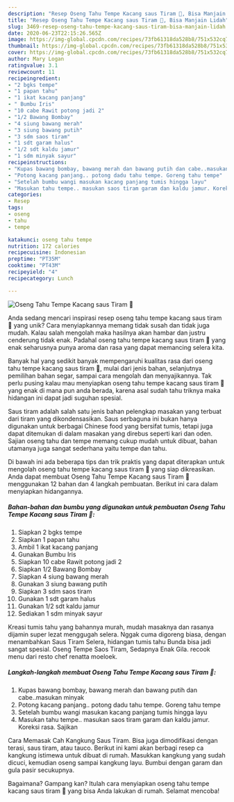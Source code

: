 ```yaml
---
description: "Resep Oseng Tahu Tempe Kacang saus Tiram 🦪, Bisa Manjain Lidah"
title: "Resep Oseng Tahu Tempe Kacang saus Tiram 🦪, Bisa Manjain Lidah"
slug: 3469-resep-oseng-tahu-tempe-kacang-saus-tiram-bisa-manjain-lidah
date: 2020-06-23T22:15:26.565Z
image: https://img-global.cpcdn.com/recipes/73fb61318da528b8/751x532cq70/oseng-tahu-tempe-kacang-saus-tiram-🦪-foto-resep-utama.jpg
thumbnail: https://img-global.cpcdn.com/recipes/73fb61318da528b8/751x532cq70/oseng-tahu-tempe-kacang-saus-tiram-🦪-foto-resep-utama.jpg
cover: https://img-global.cpcdn.com/recipes/73fb61318da528b8/751x532cq70/oseng-tahu-tempe-kacang-saus-tiram-🦪-foto-resep-utama.jpg
author: Mary Logan
ratingvalue: 3.1
reviewcount: 11
recipeingredient:
- "2 bgks tempe"
- "1 papan tahu"
- "1 ikat kacang panjang"
- " Bumbu Iris"
- "10 cabe Rawit potong jadi 2"
- "1/2 Bawang Bombay"
- "4 siung bawang merah"
- "3 siung bawang putih"
- "3 sdm saos tiram"
- "1 sdt garam halus"
- "1/2 sdt kaldu jamur"
- "1 sdm minyak sayur"
recipeinstructions:
- "Kupas bawang bombay, bawang merah dan bawang putih dan cabe..masukan minyak"
- "Potong kacang panjang.. potong dadu tahu tempe. Goreng tahu tempe"
- "Setelah bumbu wangi masukan kacang panjang tumis hingga layu"
- "Masukan tahu tempe.. masukan saos tiram garam dan kaldu jamur. Koreksi rasa. Sajikan"
categories:
- Resep
tags:
- oseng
- tahu
- tempe

katakunci: oseng tahu tempe 
nutrition: 172 calories
recipecuisine: Indonesian
preptime: "PT35M"
cooktime: "PT43M"
recipeyield: "4"
recipecategory: Lunch

---
```



![Oseng Tahu Tempe Kacang saus Tiram 🦪](https://img-global.cpcdn.com/recipes/73fb61318da528b8/751x532cq70/oseng-tahu-tempe-kacang-saus-tiram-🦪-foto-resep-utama.jpg)

Anda sedang mencari inspirasi resep oseng tahu tempe kacang saus tiram 🦪 yang unik? Cara menyiapkannya memang tidak susah dan tidak juga mudah. Kalau salah mengolah maka hasilnya akan hambar dan justru cenderung tidak enak. Padahal oseng tahu tempe kacang saus tiram 🦪 yang enak seharusnya punya aroma dan rasa yang dapat memancing selera kita.

Banyak hal yang sedikit banyak mempengaruhi kualitas rasa dari oseng tahu tempe kacang saus tiram 🦪, mulai dari jenis bahan, selanjutnya pemilihan bahan segar, sampai cara mengolah dan menyajikannya. Tak perlu pusing kalau mau menyiapkan oseng tahu tempe kacang saus tiram 🦪 yang enak di mana pun anda berada, karena asal sudah tahu triknya maka hidangan ini dapat jadi suguhan spesial.

Saus tiram adalah salah satu jenis bahan pelengkap masakan yang terbuat dari tiram yang dikondensasikan. Saus serbaguna ini bukan hanya digunakan untuk berbagai Chinese food yang bersifat tumis, tetapi juga dapat ditemukan di dalam masakan yang direbus seperti kari dan oden. Sajian oseng tahu dan tempe memang cukup mudah untuk dibuat, bahan utamanya juga sangat sederhana yaitu tempe dan tahu.


Di bawah ini ada beberapa tips dan trik praktis yang dapat diterapkan untuk mengolah oseng tahu tempe kacang saus tiram 🦪 yang siap dikreasikan. Anda dapat membuat Oseng Tahu Tempe Kacang saus Tiram 🦪 menggunakan 12 bahan dan 4 langkah pembuatan. Berikut ini cara dalam menyiapkan hidangannya.

<!--inarticleads1-->

##### Bahan-bahan dan bumbu yang digunakan untuk pembuatan Oseng Tahu Tempe Kacang saus Tiram 🦪:

1. Siapkan 2 bgks tempe
1. Siapkan 1 papan tahu
1. Ambil 1 ikat kacang panjang
1. Gunakan  Bumbu Iris
1. Siapkan 10 cabe Rawit potong jadi 2
1. Siapkan 1/2 Bawang Bombay
1. Siapkan 4 siung bawang merah
1. Gunakan 3 siung bawang putih
1. Siapkan 3 sdm saos tiram
1. Gunakan 1 sdt garam halus
1. Gunakan 1/2 sdt kaldu jamur
1. Sediakan 1 sdm minyak sayur


Kreasi tumis tahu yang bahannya murah, mudah masaknya dan rasanya dijamin super lezat menggugah selera. Nggak cuma digoreng biasa, dengan menambahkan Saus Tiram Selera, hidangan tumis tahu Bunda bisa jadi sangat spesial. Oseng Tempe Saos Tiram, Sedapnya Enak Gila. recook menu dari resto chef renatta moeloek. 

<!--inarticleads2-->

##### Langkah-langkah membuat Oseng Tahu Tempe Kacang saus Tiram 🦪:

1. Kupas bawang bombay, bawang merah dan bawang putih dan cabe..masukan minyak
1. Potong kacang panjang.. potong dadu tahu tempe. Goreng tahu tempe
1. Setelah bumbu wangi masukan kacang panjang tumis hingga layu
1. Masukan tahu tempe.. masukan saos tiram garam dan kaldu jamur. Koreksi rasa. Sajikan


Cara Memasak Cah Kangkung Saus Tiram. Bisa juga dimodifikasi dengan terasi, saus tiram, atau tauco. Berikut ini kami akan berbagi resep ca kangkung istimewa untuk dibuat di rumah. Masukkan kangkung yang sudah dicuci, kemudian oseng sampai kangkung layu. Bumbui dengan garam dan gula pasir secukupnya. 

Bagaimana? Gampang kan? Itulah cara menyiapkan oseng tahu tempe kacang saus tiram 🦪 yang bisa Anda lakukan di rumah. Selamat mencoba!
